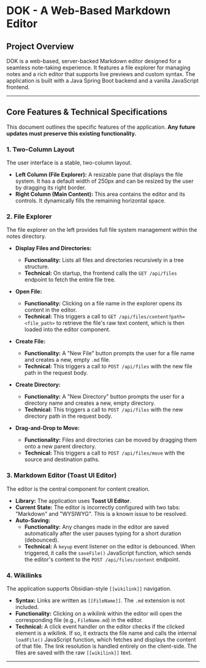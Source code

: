 # DOK - A Web-Based Markdown Editor

## Project Overview

DOK is a web-based, server-backed Markdown editor designed for a seamless note-taking experience. It features a file explorer for managing notes and a rich editor that supports live previews and custom syntax. The application is built with a Java Spring Boot backend and a vanilla JavaScript frontend.

---

## Core Features & Technical Specifications

This document outlines the specific features of the application. **Any future updates must preserve this existing functionality.**

### 1. Two-Column Layout

The user interface is a stable, two-column layout.

*   **Left Column (File Explorer):** A resizable pane that displays the file system. It has a default width of 250px and can be resized by the user by dragging its right border.
*   **Right Column (Main Content):** This area contains the editor and its controls. It dynamically fills the remaining horizontal space.

### 2. File Explorer

The file explorer on the left provides full file system management within the notes directory.

*   **Display Files and Directories:**
    *   **Functionality:** Lists all files and directories recursively in a tree structure.
    *   **Technical:** On startup, the frontend calls the `GET /api/files` endpoint to fetch the entire file tree.

*   **Open File:**
    *   **Functionality:** Clicking on a file name in the explorer opens its content in the editor.
    *   **Technical:** This triggers a call to `GET /api/files/content?path=<file_path>` to retrieve the file's raw text content, which is then loaded into the editor component.

*   **Create File:**
    *   **Functionality:** A "New File" button prompts the user for a file name and creates a new, empty `.md` file.
    *   **Technical:** This triggers a call to `POST /api/files` with the new file path in the request body.

*   **Create Directory:**
    *   **Functionality:** A "New Directory" button prompts the user for a directory name and creates a new, empty directory.
    *   **Technical:** This triggers a call to `POST /api/files` with the new directory path in the request body.

*   **Drag-and-Drop to Move:**
    *   **Functionality:** Files and directories can be moved by dragging them onto a new parent directory.
    *   **Technical:** This triggers a call to `POST /api/files/move` with the source and destination paths.

### 3. Markdown Editor (Toast UI Editor)

The editor is the central component for content creation.

*   **Library:** The application uses **Toast UI Editor**.
*   **Current State:** The editor is incorrectly configured with two tabs: "Markdown" and "WYSIWYG". This is a known issue to be resolved.
*   **Auto-Saving:**
    *   **Functionality:** Any changes made in the editor are saved automatically after the user pauses typing for a short duration (debounced).
    *   **Technical:** A `keyup` event listener on the editor is debounced. When triggered, it calls the `saveFile()` JavaScript function, which sends the editor's content to the `POST /api/files/content` endpoint.

### 4. Wikilinks

The application supports Obsidian-style `[[wikilink]]` navigation.

*   **Syntax:** Links are written as `[[FileName]]`. The `.md` extension is not included.
*   **Functionality:** Clicking on a wikilink within the editor will open the corresponding file (e.g., `FileName.md`) in the editor.
*   **Technical:** A click event handler on the editor checks if the clicked element is a wikilink. If so, it extracts the file name and calls the internal `loadFile()` JavaScript function, which fetches and displays the content of that file. The link resolution is handled entirely on the client-side. The files are saved with the raw `[[wikilink]]` text.

---

